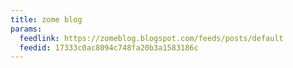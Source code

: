 ```yaml
---
title: zome blog
params:
  feedlink: https://zomeblog.blogspot.com/feeds/posts/default
  feedid: 17333c0ac8094c748fa20b3a1583186c
---
```

